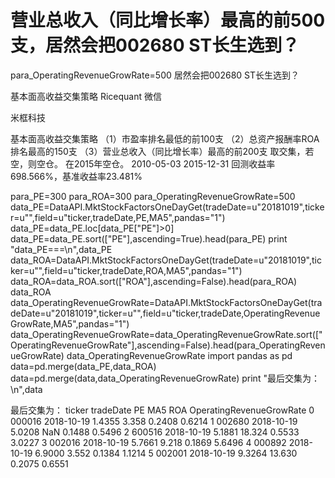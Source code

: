 # 营业总收入（同比增长率）最高的前500支，居然会把002680 ST长生选到？

para_OperatingRevenueGrowRate=500 居然会把002680 ST长生选到？

基本面高收益交集策略
Ricequant 微信

米框科技

基本面高收益交集策略
（1）市盈率排名最低的前100支
（2）总资产报酬率ROA排名最高的150支
（3）营业总收入（同比增长率）最高的前200支
取交集，若空，则空仓。
在2015年空仓。
2010-05-03 2015-12-31 回测收益率698.566%，基准收益率23.481%

para_PE=300
para_ROA=300
para_OperatingRevenueGrowRate=500
data_PE=DataAPI.MktStockFactorsOneDayGet(tradeDate=u"20181019",ticker=u"",field=u"ticker,tradeDate,PE,MA5",pandas="1")
data_PE=data_PE.loc[data_PE["PE"]>0]
data_PE=data_PE.sort(["PE"],ascending=True).head(para_PE)
print "data_PE===\n",data_PE
data_ROA=DataAPI.MktStockFactorsOneDayGet(tradeDate=u"20181019",ticker=u"",field=u"ticker,tradeDate,ROA,MA5",pandas="1")
data_ROA=data_ROA.sort(["ROA"],ascending=False).head(para_ROA)
data_ROA
data_OperatingRevenueGrowRate=DataAPI.MktStockFactorsOneDayGet(tradeDate=u"20181019",ticker=u"",field=u"ticker,tradeDate,OperatingRevenueGrowRate,MA5",pandas="1")
data_OperatingRevenueGrowRate=data_OperatingRevenueGrowRate.sort(["OperatingRevenueGrowRate"],ascending=False).head(para_OperatingRevenueGrowRate)
data_OperatingRevenueGrowRate
import pandas as pd
data=pd.merge(data_PE,data_ROA)
data=pd.merge(data,data_OperatingRevenueGrowRate)
print "最后交集为：\n",data


最后交集为：
   ticker   tradeDate      PE     MA5     ROA  OperatingRevenueGrowRate
0  000016  2018-10-19  1.4355   3.358  0.2408                    0.6214
1  002680  2018-10-19  5.0208     NaN  0.1488                    0.5496
2  600516  2018-10-19  5.1881  18.324  0.5533                    3.0227
3  002016  2018-10-19  5.7661   9.218  0.1869                    5.6496
4  000892  2018-10-19  6.9000   3.552  0.1384                    1.1214
5  002001  2018-10-19  9.3264  13.630  0.2075                    0.6551
